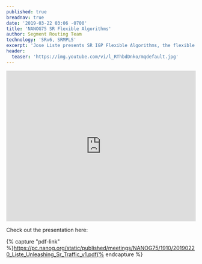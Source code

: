 ```yaml
---
published: true
breadnav: true
date: '2019-03-22 03:06 -0700'
title: 'NANOG75 SR Flexible Algorithms'
author: Segment Routing Team
technology: 'SRv6, SRMPLS'
excerpt: 'Jose Liste presents SR IGP Flexible Algorithms, the flexible tool in the SR-TE toolkit. Its functionality and its use-cases'
header:
  teaser: 'https://img.youtube.com/vi/l_RThbdDnko/mqdefault.jpg'
---    
```

       
<iframe width="100%" height="400px" src="https://www.youtube.com/embed/l_RThbdDnko" frameborder="0" allowfullscreen></iframe>

Check out the presentation here:
 
{% capture "pdf-link" %}https://pc.nanog.org/static/published/meetings/NANOG75/1910/20190220_Liste_Unleashing_Sr_Traffic_v1.pdf{% endcapture %}


<script src="{{ '/assets/js/pdfobject.min.js' | relative_url }}"></script>

<div class="fitvidsignore" id="pdf"></div>

<script>PDFObject.embed(" {{ pdf-link }} ", "#pdf", {height: "21.5em", width: "31.3em"});</script>
